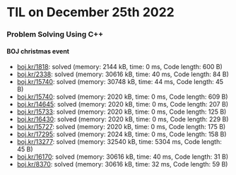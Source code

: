 # **TIL on December 25th 2022**
### Problem Solving Using C++
#### BOJ christmas event
- [boj.kr/1818](../../../Problem%20Solving/boj/1818-12-17-2022.cpp): solved (memory: 2144 kB, time: 0 ms, Code length: 600 B)
- [boj.kr/2338](../../../Problem%20Solving/boj/2338-12-25-2022.py): solved (memory: 30616 kB, time: 40 ms, Code length: 84 B)
- [boj.kr/15740](../../../Problem%20Solving/boj/15740-12-25-2022.py): solved (memory: 30748 kB, time: 44 ms, Code length: 45 B)
- [boj.kr/15740](../../../Problem%20Solving/boj/10170-12-25-2022.cpp): solved (memory: 2020 kB, time: 0 ms, Code length: 609 B)
- [boj.kr/14645](../../../Problem%20Solving/boj/14645-12-25-2022.cpp): solved (memory: 2020 kB, time: 0 ms, Code length: 207 B)
- [boj.kr/15733](../../../Problem%20Solving/boj/15733-12-25-2022.cpp): solved (memory: 2020 kB, time: 0 ms, Code length: 125 B)
- [boj.kr/16430](../../../Problem%20Solving/boj/16430-12-25-2022.cpp): solved (memory: 2020 kB, time: 0 ms, Code length: 229 B)
- [boj.kr/15727](../../../Problem%20Solving/boj/15727-12-25-2022.cpp): solved (memory: 2020 kB, time: 0 ms, Code length: 175 B)
- [boj.kr/17295](../../../Problem%20Solving/boj/17295-12-25-2022.cpp): solved (memory: 2024 kB, time: 0 ms, Code length: 158 B)
- [boj.kr/13277](../../../Problem%20Solving/boj/13277-12-25-2022.py): solved (memory: 32540 kB, time: 5304 ms, Code length: 45 B)
- [boj.kr/16170](../../../Problem%20Solving/boj/16170-12-25-2022.py): solved (memory: 30616 kB, time: 40 ms, Code length: 31 B)
- [boj.kr/8370](../../../Problem%20Solving/boj/8370-12-25-2022.py): solved (memory: 30616 kB, time: 32 ms, Code length: 59 B)